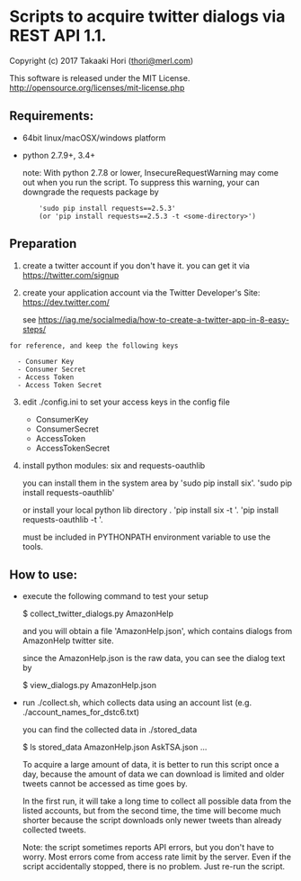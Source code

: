 # Scripts to acquire twitter dialogs via REST API 1.1.

Copyright (c) 2017 Takaaki Hori  (thori@merl.com)

This software is released under the MIT License.
http://opensource.org/licenses/mit-license.php

## Requirements:

- 64bit linux/macOSX/windows platform

- python 2.7.9+, 3.4+

   note: With python 2.7.8 or lower, InsecureRequestWarning may come out 
          when you run the script.  To suppress this warning, your can 
          downgrade the requests package by

          'sudo pip install requests==2.5.3'
          (or 'pip install requests==2.5.3 -t <some-directory>')

## Preparation

  1. create a twitter account if you don't have it.
     you can get it via https://twitter.com/signup

  2. create your application account via the Twitter 
     Developer's Site: https://dev.twitter.com/

     see https://iag.me/socialmedia/how-to-create-a-twitter-app-in-8-easy-steps/

    for reference, and keep the following keys

      - Consumer Key
      - Consumer Secret
      - Access Token
      - Access Token Secret

  3. edit ./config.ini to set your access keys in the config file

      - ConsumerKey
      - ConsumerSecret
      - AccessToken
      - AccessTokenSecret

  4. install python modules: six and requests-oauthlib

        you can install them in the system area by
              'sudo pip install six'.
              'sudo pip install requests-oauthlib'

        or install your local python lib directory <some-directory>.
              'pip install six -t <somedirectory>'.
              'pip install requests-oauthlib -t <some-directory>'.

        <some-directory> must be included in PYTHONPATH environment
        variable to use the tools.
          

## How to use:

- execute the following command to test your setup

     $ collect_twitter_dialogs.py AmazonHelp

    and you will obtain a file 'AmazonHelp.json', which contains
    dialogs from AmazonHelp twitter site.

    since the AmazonHelp.json is the raw data, you can see the dialog text by 

     $ view_dialogs.py AmazonHelp.json


- run ./collect.sh, which collects data using an account list (e.g. ./account_names_for_dstc6.txt)

    you can find the collected data in ./stored_data

    $ ls stored_data
    AmazonHelp.json   AskTSA.json ...

    To acquire a large amount of data, it is better to run this script
    once a day, because the amount of data we can download is limited
    and older tweets cannot be accessed as time goes by.

    In the first run, it will take a long time to collect all possible
    data from the listed accounts, but from the second time, the time will
    become much shorter because the script downloads only newer tweets than 
    already collected tweets.

    Note: the script sometimes reports API errors, but you don't have
    to worry. Most errors come from access rate limit by the server.
    Even if the script accidentally stopped, there is no problem.
    Just re-run the script.


